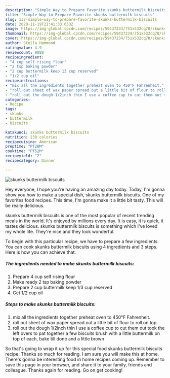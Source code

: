 ```yaml
---
description: "Simple Way to Prepare Favorite skunks buttermilk biscuits"
title: "Simple Way to Prepare Favorite skunks buttermilk biscuits"
slug: 132-simple-way-to-prepare-favorite-skunks-buttermilk-biscuits
date: 2020-11-19T21:41:33.653Z
image: https://img-global.cpcdn.com/recipes/59437234/751x532cq70/skunks-buttermilk-biscuits-recipe-main-photo.jpg
thumbnail: https://img-global.cpcdn.com/recipes/59437234/751x532cq70/skunks-buttermilk-biscuits-recipe-main-photo.jpg
cover: https://img-global.cpcdn.com/recipes/59437234/751x532cq70/skunks-buttermilk-biscuits-recipe-main-photo.jpg
author: Stella Hammond
ratingvalue: 4.9
reviewcount: 9089
recipeingredient:
- "4 cup self rising flour"
- "2 tsp baking powder"
- "2 cup buttermilk keep 13 cup reserved"
- "1/2 cup oil"
recipeinstructions:
- "mix all the ingredients together preheat oven to 450°F Fahrenheit."
- "roll out sheet of wax paper spread out a little bit of flour to roll on top."
- "roll out the dough 1/2inch thin I use a coffee cup to cut them out took the left overs to pat together a few biscuits brush with a little buttermilk on top of each, bake till done and a little brown"
categories:
- Recipe
tags:
- skunks
- buttermilk
- biscuits

katakunci: skunks buttermilk biscuits 
nutrition: 238 calories
recipecuisine: American
preptime: "PT28M"
cooktime: "PT52M"
recipeyield: "2"
recipecategory: Dinner

---
```



![skunks buttermilk biscuits](https://img-global.cpcdn.com/recipes/59437234/751x532cq70/skunks-buttermilk-biscuits-recipe-main-photo.jpg)

Hey everyone, I hope you're having an amazing day today. Today, I'm gonna show you how to make a special dish, skunks buttermilk biscuits. One of my favorites food recipes. This time, I'm gonna make it a little bit tasty. This will be really delicious.

skunks buttermilk biscuits is one of the most popular of recent trending meals in the world. It's enjoyed by millions every day. It is easy, it is quick, it tastes delicious. skunks buttermilk biscuits is something which I've loved my whole life. They're nice and they look wonderful.




To begin with this particular recipe, we have to prepare a few ingredients. You can cook skunks buttermilk biscuits using 4 ingredients and 3 steps. Here is how you can achieve that.

<!--inarticleads1-->

##### The ingredients needed to make skunks buttermilk biscuits:

1. Prepare 4 cup self rising flour
1. Make ready 2 tsp baking powder
1. Prepare 2 cup buttermilk keep 1/3 cup reserved
1. Get 1/2 cup oil




<!--inarticleads2-->

##### Steps to make skunks buttermilk biscuits:

1. mix all the ingredients together preheat oven to 450°F Fahrenheit.
1. roll out sheet of wax paper spread out a little bit of flour to roll on top.
1. roll out the dough 1/2inch thin I use a coffee cup to cut them out took the left overs to pat together a few biscuits brush with a little buttermilk on top of each, bake till done and a little brown




So that's going to wrap it up for this special food skunks buttermilk biscuits recipe. Thanks so much for reading. I am sure you will make this at home. There's gonna be interesting food in home recipes coming up. Remember to save this page in your browser, and share it to your family, friends and colleague. Thanks again for reading. Go on get cooking!
